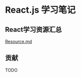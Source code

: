 # React.js 学习笔记

## React学习资源汇总
[Resource.md](https://github.com/sepmein/learning-React-CN/blob/master/resources.md)

## 贡献
TODO
